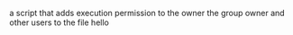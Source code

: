 a script that adds execution permission to the owner the group owner and other users to the file hello
